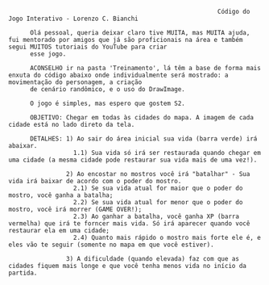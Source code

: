                                                               Código do Jogo Interativo - Lorenzo C. Bianchi
                                                              
          Olá pessoal, queria deixar claro tive MUITA, mas MUITA ajuda, fui mentorado por amigos que já são proficionais na área e também segui MUITOS tutoriais do YouTube para criar
          esse jogo. 
          
          ACONSELHO ir na pasta 'Treinamento', lá têm a base de forma mais enxuta do código abaixo onde individualmente será mostrado: a movimentação do personagem, a criação 
          de cenário randômico, e o uso do DrawImage. 

          O jogo é simples, mas espero que gostem S2.

          OBJETIVO: Chegar em todas às cidades do mapa. A imagem de cada cidade está no lado direto da tela. 
          
          DETALHES: 1) Ao sair do área inicial sua vida (barra verde) irá abaixar.
                      1.1) Sua vida só irá ser restaurada quando chegar em uma cidade (a mesma cidade pode restaurar sua vida mais de uma vez!).
                    
                    2) Ao encostar no mostros você irá "batalhar" - Sua vida irá baixar de acordo com o poder do mostro.   
                      2.1) Se sua vida atual for maior que o poder do mostro, você ganha a batalha;
                      2.2) Se sua vida atual for menor que o poder do mostro, você irá morrer (GAME OVER!);  
                      2.3) Ao ganhar a batalha, você ganha XP (barra vermelha) que irá te forncer mais vida. Só irá aparecer quando você restaurar ela em uma cidade;            
                      2.4) Quanto mais rápido o mostro mais forte ele é, e eles vão te seguir (somente no mapa em que você estiver).

                    3) A dificuldade (quando elevada) faz com que as cidades fiquem mais longe e que você tenha menos vida no início da partida.

